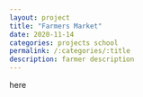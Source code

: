 ```yaml
---
layout: project
title: "Farmers Market"
date: 2020-11-14
categories: projects school
permalink: /:categories/:title
description: farmer description
---
```


here
